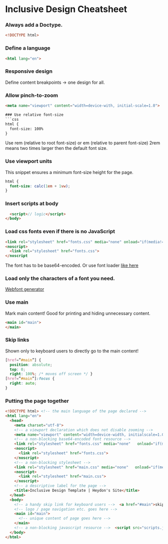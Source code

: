 # Inclusive Design Cheatsheet

### Always add a Doctype.
```html
<!DOCTYPE html>
```

### Define a language
```html
<html lang="en">
```

### Responsive design
Define content breakpoints -> one design for all.

### Allow pinch-to-zoom
```html
<meta name="viewport" content="width=device-with, initial-scale=1.0">

### Use relative font-size
```css
html {
  font-size: 100%
}
```
Use rem (relative to root font-size) or em (relative to parent font-size)
2rem means two times larger then the default font size.

### Use viewport units
This snippet ensures a minimum font-size height for the page.
```css
html {
  font-size: calc(1em + 1vw);
}
```
### Insert scripts at body
```html
  <script>// logic</script>
</body>
```
### Load css fonts even if there is no JavaScript
```html
<link rel="stylesheet" href="fonts.css" media="none" onload="if(media!='all')media='all'">
<noscript>
  <link rel="stylesheet" href="fonts.css">
</noscript
```
The font has to be base64-encoded.
Or use font loader [like here](https://github.com/bramstein/fontfaceobserver)

### Load only the characters of a font you need.
[Webfont generator](http://www.fontsquirrel.com/tools/webfont-generator)

### Use main
Mark main content! Good for printing and hiding unnecessary content.
```html
<main id="main">
</main>
```

### Skip links
Shown only to keyboard users to directly go to the main content!
```css
[href=”#main”] {
  position: absolute;
  top: 0;
  right: 100%; /* moves off screen */ }
[href=”#main”]:focus {
  right: auto;
}
```

### Putting the page together
```html
<!DOCTYPE html> <!-- the main language of the page declared --> 
<html lang="en">
  <head>
    <meta charset="utf-8">
    <!-- a viewport declaration which does not disable zooming -->  
    <meta name="viewport" content="width=device-width, initialscale=1.0">
    <!-- a non-blocking base64-encoded font resource -->  
    <link rel="stylesheet" href="fonts.css" media="none"   onload="if(media!='all')media='all'">
    <noscript>
      <link rel="stylesheet" href="fonts.css">
    </noscript>
    <!-- a non-blocking stylesheet -->  
    <link rel="stylesheet" href="main.css" media="none"   onload="if(media!='all')media='all'">
    <noscript>
      <link rel="stylesheet" href="main.css">
    </noscript>
    <!-- a descriptive label for the page -->  
    <title>Inclusive Design Template | Heydon's Site</title>
  </head>
  <body>
    <!-- a handy skip link for keyboard users -->  <a href="#main">skip to main content</a>
    <!-- logo / page navigation etc. goes here -->
    <main id="main">
      <!-- unique content of page goes here -->  
    </main>
    <!-- a non-blocking javascript resource -->  <script src="scripts.js"></script> 
  </body>
</html>
```
